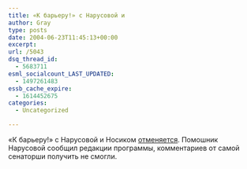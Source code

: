 ```yaml
---
title: «К барьеру!» с Нарусовой и
author: Gray
type: posts
date: 2004-06-23T11:45:13+00:00
excerpt:
url: /5043
dsq_thread_id:
  - 5683711
esml_socialcount_LAST_UPDATED:
  - 1497261483
essb_cache_expire:
  - 1614452675
categories:
  - Uncategorized

---
```








&#171;К барьеру!&#187; с Нарусовой и Носиком [отменяется][1]. Помошник Нарусовой сообщил редакции программы, комментариев от самой сенаторши получить не смогли.

 [1]: http://www.livejournal.com/users/dolboeb/443215.html